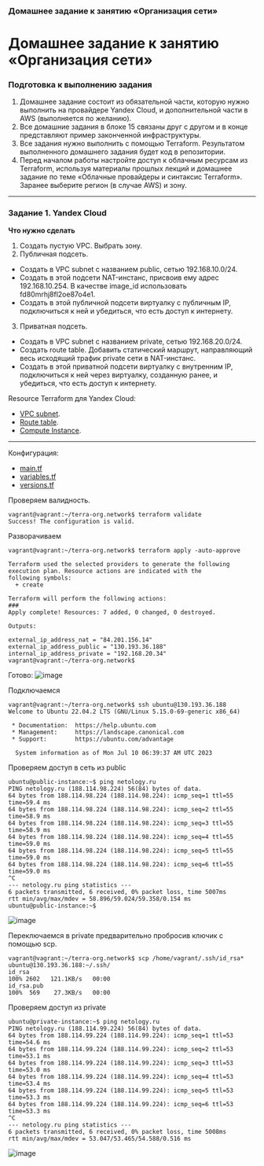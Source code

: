 ### Домашнее задание к занятию «Организация сети»

# Домашнее задание к занятию «Организация сети»

### Подготовка к выполнению задания

1. Домашнее задание состоит из обязательной части, которую нужно выполнить на провайдере Yandex Cloud, и дополнительной части в AWS (выполняется по желанию). 
2. Все домашние задания в блоке 15 связаны друг с другом и в конце представляют пример законченной инфраструктуры.  
3. Все задания нужно выполнить с помощью Terraform. Результатом выполненного домашнего задания будет код в репозитории. 
4. Перед началом работы настройте доступ к облачным ресурсам из Terraform, используя материалы прошлых лекций и домашнее задание по теме «Облачные провайдеры и синтаксис Terraform». Заранее выберите регион (в случае AWS) и зону.

---
### Задание 1. Yandex Cloud 

**Что нужно сделать**

1. Создать пустую VPC. Выбрать зону.
2. Публичная подсеть.

 - Создать в VPC subnet с названием public, сетью 192.168.10.0/24.
 - Создать в этой подсети NAT-инстанс, присвоив ему адрес 192.168.10.254. В качестве image_id использовать fd80mrhj8fl2oe87o4e1.
 - Создать в этой публичной подсети виртуалку с публичным IP, подключиться к ней и убедиться, что есть доступ к интернету.
3. Приватная подсеть.
 - Создать в VPC subnet с названием private, сетью 192.168.20.0/24.
 - Создать route table. Добавить статический маршрут, направляющий весь исходящий трафик private сети в NAT-инстанс.
 - Создать в этой приватной подсети виртуалку с внутренним IP, подключиться к ней через виртуалку, созданную ранее, и убедиться, что есть доступ к интернету.

Resource Terraform для Yandex Cloud:

- [VPC subnet](https://registry.terraform.io/providers/yandex-cloud/yandex/latest/docs/resources/vpc_subnet).
- [Route table](https://registry.terraform.io/providers/yandex-cloud/yandex/latest/docs/resources/vpc_route_table).
- [Compute Instance](https://registry.terraform.io/providers/yandex-cloud/yandex/latest/docs/resources/compute_instance).

---

Конфигурация:

* [main.tf](https://github.com/Destian1995/terra-org.network/blob/main/main.tf)
* [variables.tf](https://github.com/Destian1995/terra-org.network/blob/main/variables.tf)
* [versions.tf](https://github.com/Destian1995/terra-org.network/blob/main/versions.tf)


Проверяем валидность.
```
vagrant@vagrant:~/terra-org.network$ terraform validate
Success! The configuration is valid.
```

Разворачиваем
```
vagrant@vagrant:~/terra-org.network$ terraform apply -auto-approve

Terraform used the selected providers to generate the following execution plan. Resource actions are indicated with the
following symbols:
  + create

Terraform will perform the following actions:
###
Apply complete! Resources: 7 added, 0 changed, 0 destroyed.

Outputs:

external_ip_address_nat = "84.201.156.14"
external_ip_address_public = "130.193.36.188"
internal_ip_address_private = "192.168.20.34"
vagrant@vagrant:~/terra-org.network$
```
Готово:
![image](https://github.com/Destian1995/devops-netology/assets/106807250/4e876031-b97f-41a2-9567-74fa01e2c506)




Подключаемся
```
vagrant@vagrant:~/terra-org.network$ ssh ubuntu@130.193.36.188
Welcome to Ubuntu 22.04.2 LTS (GNU/Linux 5.15.0-69-generic x86_64)

 * Documentation:  https://help.ubuntu.com
 * Management:     https://landscape.canonical.com
 * Support:        https://ubuntu.com/advantage

  System information as of Mon Jul 10 06:39:37 AM UTC 2023
```


Проверяем доступ в сеть из public
```
ubuntu@public-instance:~$ ping netology.ru
PING netology.ru (188.114.98.224) 56(84) bytes of data.
64 bytes from 188.114.98.224 (188.114.98.224): icmp_seq=1 ttl=55 time=59.4 ms
64 bytes from 188.114.98.224 (188.114.98.224): icmp_seq=2 ttl=55 time=58.9 ms
64 bytes from 188.114.98.224 (188.114.98.224): icmp_seq=3 ttl=55 time=58.9 ms
64 bytes from 188.114.98.224 (188.114.98.224): icmp_seq=4 ttl=55 time=59.0 ms
64 bytes from 188.114.98.224 (188.114.98.224): icmp_seq=5 ttl=55 time=59.0 ms
64 bytes from 188.114.98.224 (188.114.98.224): icmp_seq=6 ttl=55 time=59.0 ms
^C
--- netology.ru ping statistics ---
6 packets transmitted, 6 received, 0% packet loss, time 5007ms
rtt min/avg/max/mdev = 58.896/59.024/59.358/0.154 ms
ubuntu@public-instance:~$
```
![image](https://github.com/Destian1995/devops-netology/assets/106807250/c8f58d53-d475-4c79-8d79-7f1b286157d4)



Переключаемся в private предварительно пробросив ключик с помощью scp.
```
vagrant@vagrant:~/terra-org.network$ scp /home/vagrant/.ssh/id_rsa* ubuntu@130.193.36.188:~/.ssh/
id_rsa                                                                                100% 2602   121.1KB/s   00:00
id_rsa.pub                                                                            100%  569    27.3KB/s   00:00
```
Проверяем доступ из private
```
ubuntu@private-instance:~$ ping netology.ru
PING netology.ru (188.114.99.224) 56(84) bytes of data.
64 bytes from 188.114.99.224 (188.114.99.224): icmp_seq=1 ttl=53 time=54.6 ms
64 bytes from 188.114.99.224 (188.114.99.224): icmp_seq=2 ttl=53 time=53.1 ms
64 bytes from 188.114.99.224 (188.114.99.224): icmp_seq=3 ttl=53 time=53.0 ms
64 bytes from 188.114.99.224 (188.114.99.224): icmp_seq=4 ttl=53 time=53.4 ms
64 bytes from 188.114.99.224 (188.114.99.224): icmp_seq=5 ttl=53 time=53.3 ms
64 bytes from 188.114.99.224 (188.114.99.224): icmp_seq=6 ttl=53 time=53.3 ms
^C
--- netology.ru ping statistics ---
6 packets transmitted, 6 received, 0% packet loss, time 5008ms
rtt min/avg/max/mdev = 53.047/53.465/54.588/0.516 ms
```
![image](https://github.com/Destian1995/devops-netology/assets/106807250/4a2173ea-eaf1-4d9d-8466-0026e8ef1284)

